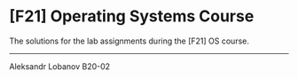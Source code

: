# [F21] Operating Systems Course

The solutions for the lab assignments during the [F21] OS course.

_____
Aleksandr Lobanov 
B20-02
